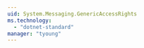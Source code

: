 ```yaml
---
uid: System.Messaging.GenericAccessRights
ms.technology: 
  - "dotnet-standard"
manager: "tyoung"
---
```

